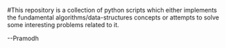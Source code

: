#This repository is a collection of python scripts which either implements the fundamental algorithms/data-structures concepts or attempts to solve some interesting problems related to it. 

--Pramodh